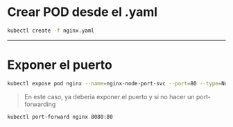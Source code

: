 
# Crear POD desde el .yaml

```bash
kubectl create -f nginx.yaml
```
---

# Exponer el puerto
```bash
kubectl expose pod nginx --name=nginx-node-port-svc --port=80 --type=NodePort
```
> En este caso, ya deberia exponer el puerto y si no hacer un port-forwarding

```bash
kubectl port-forward nginx 8080:80
```
